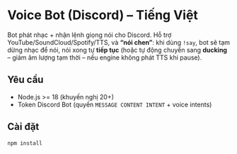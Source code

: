 # Voice Bot (Discord) – Tiếng Việt

Bot phát nhạc + nhận lệnh giọng nói cho Discord. Hỗ trợ YouTube/SoundCloud/Spotify/TTS, và **“nói chen”**: khi dùng `!say`, bot sẽ tạm dừng nhạc để nói, nói xong tự **tiếp tục** (hoặc tự động chuyển sang **ducking** – giảm âm lượng tạm thời – nếu engine không phát TTS khi pause).

## Yêu cầu
- Node.js >= 18 (khuyến nghị 20+)
- Token Discord Bot (quyền `MESSAGE CONTENT INTENT` + voice intents)

## Cài đặt
```bash
npm install
